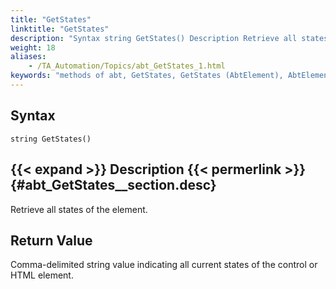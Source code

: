 ```yaml
--- 
title: "GetStates"
linktitle: "GetStates"
description: "Syntax string GetStates() Description Retrieve all states of the element. Return Value Comma-delimited string value indicating all current states of the control or HTML element."
weight: 18
aliases: 
    - /TA_Automation/Topics/abt_GetStates_1.html
keywords: "methods of abt, GetStates, GetStates (AbtElement), AbtElement, getstates, abtelement getstates, get all current states of element, current states of control, current states of HTML element"
---
```


## Syntax

`string GetStates()`

## {{< expand >}} Description {{< permerlink >}} {#abt_GetStates__section.desc} 

Retrieve all states of the element.

## Return Value

Comma-delimited string value indicating all current states of the control or HTML element.




